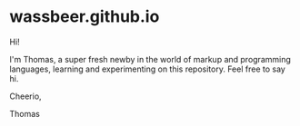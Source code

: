 # wassbeer.github.io

Hi!

I'm Thomas, a super fresh newby in the world of markup and programming languages, learning and experimenting on this repository. Feel free to say hi.

Cheerio,

Thomas

